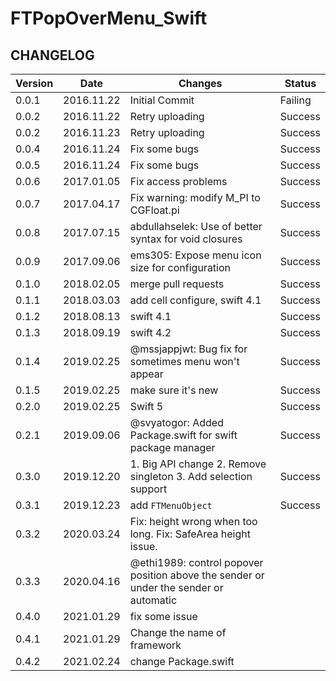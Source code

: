 # FTPopOverMenu_Swift

## CHANGELOG

| Version | Date | Changes | Status  |
| --- | --- | --- | --- |
| 0.0.1 | 2016.11.22 | Initial Commit | Failing |
| 0.0.2 | 2016.11.22 | Retry uploading | Success |
| 0.0.2 | 2016.11.23 | Retry uploading | Success |
| 0.0.4 | 2016.11.24 | Fix some bugs | Success |
| 0.0.5 | 2016.11.24 | Fix some bugs | Success |
| 0.0.6 | 2017.01.05 | Fix access problems | Success |
| 0.0.7 | 2017.04.17 | Fix warning: modify M_PI to CGFloat.pi | Success |
| 0.0.8 | 2017.07.15 | abdullahselek: Use of better syntax for void closures | Success |
| 0.0.9 | 2017.09.06 | ems305: Expose menu icon size for configuration | Success |
| 0.1.0 | 2018.02.05 | merge pull requests | Success |
| 0.1.1 | 2018.03.03 | add cell configure, swift 4.1 | Success |
| 0.1.2 | 2018.08.13 | swift 4.1 | Success |
| 0.1.3 | 2018.09.19 | swift 4.2 | Success |
| 0.1.4 | 2019.02.25 | @mssjappjwt: Bug fix for sometimes menu won't appear | Success |
| 0.1.5 | 2019.02.25 | make sure it's new | Success |
| 0.2.0 | 2019.02.25 | Swift 5 | Success |
| 0.2.1 | 2019.09.06 | @svyatogor: Added Package.swift for swift package manager | Success |
| 0.3.0 | 2019.12.20 | 1. Big API change 2. Remove singleton 3. Add selection support | Success |
| 0.3.1 | 2019.12.23 | add `FTMenuObject` | Success |
| 0.3.2 | 2020.03.24 | Fix: height wrong when too long. Fix: SafeArea height issue. |
| 0.3.3 | 2020.04.16 | @ethi1989: control popover position above the sender or under the sender or automatic |
| 0.4.0 | 2021.01.29 | fix some issue |
| 0.4.1 | 2021.01.29 | Change the name of framework |
| 0.4.2 | 2021.02.24 | change Package.swift |

